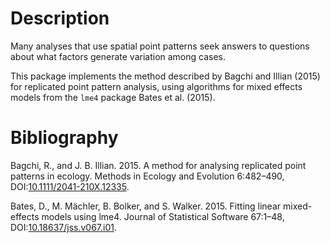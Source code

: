 # Description

Many analyses that use spatial point patterns seek answers to questions
about what factors generate variation among cases.

This package implements the method described by Bagchi and Illian (2015)
for replicated point pattern analysis, using algorithms for mixed
effects models from the `lme4` package Bates et al. (2015).

# Bibliography

Bagchi, R., and J. B. Illian. 2015. A method for analysing replicated
point patterns in ecology. Methods in Ecology and Evolution 6:482–490,
DOI:[10.1111/2041-210X.12335](https://doi.org/10.1111/2041-210X.12335).

Bates, D., M. Mächler, B. Bolker, and S. Walker. 2015. Fitting linear
mixed-effects models using <span class="nocase">lme4</span>. Journal of
Statistical Software 67:1–48,
DOI:[10.18637/jss.v067.i01](https://doi.org/10.18637/jss.v067.i01).
